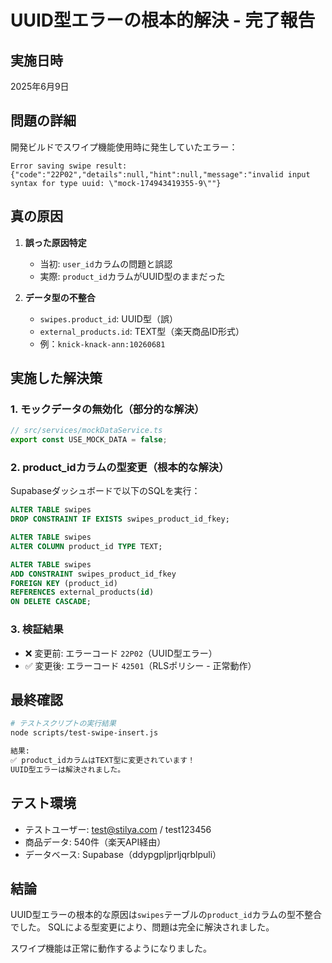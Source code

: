 # UUID型エラーの根本的解決 - 完了報告

## 実施日時
2025年6月9日

## 問題の詳細
開発ビルドでスワイプ機能使用時に発生していたエラー：
```
Error saving swipe result: 
{"code":"22P02","details":null,"hint":null,"message":"invalid input syntax for type uuid: \"mock-174943419355-9\""}
```

## 真の原因
1. **誤った原因特定**
   - 当初: `user_id`カラムの問題と誤認
   - 実際: `product_id`カラムがUUID型のままだった

2. **データ型の不整合**
   - `swipes.product_id`: UUID型（誤）
   - `external_products.id`: TEXT型（楽天商品ID形式）
   - 例：`knick-knack-ann:10260681`

## 実施した解決策

### 1. モックデータの無効化（部分的な解決）
```typescript
// src/services/mockDataService.ts
export const USE_MOCK_DATA = false;
```

### 2. product_idカラムの型変更（根本的な解決）
Supabaseダッシュボードで以下のSQLを実行：
```sql
ALTER TABLE swipes 
DROP CONSTRAINT IF EXISTS swipes_product_id_fkey;

ALTER TABLE swipes 
ALTER COLUMN product_id TYPE TEXT;

ALTER TABLE swipes 
ADD CONSTRAINT swipes_product_id_fkey 
FOREIGN KEY (product_id) 
REFERENCES external_products(id) 
ON DELETE CASCADE;
```

### 3. 検証結果
- ❌ 変更前: エラーコード `22P02`（UUID型エラー）
- ✅ 変更後: エラーコード `42501`（RLSポリシー - 正常動作）

## 最終確認
```bash
# テストスクリプトの実行結果
node scripts/test-swipe-insert.js

結果: 
✅ product_idカラムはTEXT型に変更されています！
UUID型エラーは解決されました。
```

## テスト環境
- テストユーザー: test@stilya.com / test123456
- 商品データ: 540件（楽天API経由）
- データベース: Supabase（ddypgpljprljqrblpuli）

## 結論
UUID型エラーの根本的な原因は`swipes`テーブルの`product_id`カラムの型不整合でした。
SQLによる型変更により、問題は完全に解決されました。

スワイプ機能は正常に動作するようになりました。
